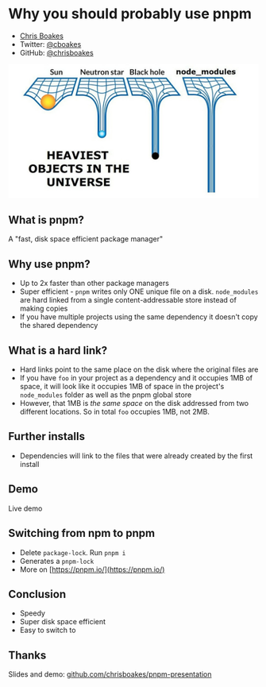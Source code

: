 # Why you should probably use pnpm

- [Chris Boakes](https://chrisboakes.com/)
- Twitter: [@cboakes](https://twitter.com/cboakes)
- GitHub: [@chrisboakes](https://github.com/chrisboakes)

![Everyone hates node modules](/images/node-modules-wtf.jpg)

## What is pnpm?

A "fast, disk space efficient package manager"

## Why use pnpm?

- Up to 2x faster than other package managers
- Super efficient - `pnpm` writes only ONE unique file on a disk. `node_modules` are hard linked from a single content-addressable store instead of making copies
- If you have multiple projects using the same dependency it doesn't copy the shared dependency

## What is a hard link?

- Hard links point to the same place on the disk where the original files are
- If you have `foo` in your project as a dependency and it occupies 1MB of space, it will look like it occupies 1MB of space in the project's `node_modules` folder as well as the pnpm global store
- However, that 1MB is *the same space* on the disk addressed from two different locations. So in total `foo` occupies 1MB, not 2MB.

## Further installs

- Dependencies will link to the files that were already created by the first install

## Demo

Live demo

## Switching from npm to pnpm

- Delete `package-lock`. Run `pnpm i`
- Generates a `pnpm-lock`
- More on [https://pnpm.io/](https://pnpm.io/)

## Conclusion

- Speedy
- Super disk space efficient
- Easy to switch to

## Thanks

Slides and demo: [github.com/chrisboakes/pnpm-presentation](https://github.com/chrisboakes/pnpm-presentation)
